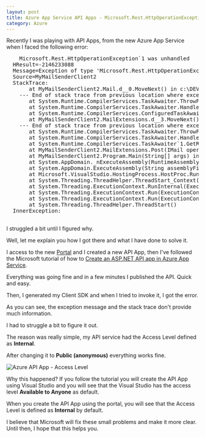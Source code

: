 ```yaml
---
layout: post
title: Azure App Service API Apps - Microsoft.Rest.HttpOperationException
category: Azure
---
```




Recently I was playing with API Apps, from the new Azure App Service when I faced the following error:

<!--excerpt-->

<pre>
    Microsoft.Rest.HttpOperationException`1 was unhandled
  HResult=-2146233088
  Message=Exception of type 'Microsoft.Rest.HttpOperationException`1[System.Object]' was thrown.
  Source=MyMailSenderClient2
  StackTrace:
       at MyMailSenderClient2.Mail.<PostWithOperationResponseAsync>d__0.MoveNext() in c:\DEV\MyTestApi\MyMailSenderClient2\TestMailApi\Mail.cs:line 129
    --- End of stack trace from previous location where exception was thrown ---
       at System.Runtime.CompilerServices.TaskAwaiter.ThrowForNonSuccess(Task task)
       at System.Runtime.CompilerServices.TaskAwaiter.HandleNonSuccessAndDebuggerNotification(Task task)
       at System.Runtime.CompilerServices.ConfiguredTaskAwaitable`1.ConfiguredTaskAwaiter.GetResult()
       at MyMailSenderClient2.MailExtensions.<PostAsync>d__3.MoveNext() in c:\DEV\MyTestApi\MyMailSenderClient2\TestMailApi\MailExtensions.cs:line 42
    --- End of stack trace from previous location where exception was thrown ---
       at System.Runtime.CompilerServices.TaskAwaiter.ThrowForNonSuccess(Task task)
       at System.Runtime.CompilerServices.TaskAwaiter.HandleNonSuccessAndDebuggerNotification(Task task)
       at System.Runtime.CompilerServices.TaskAwaiter`1.GetResult()
       at MyMailSenderClient2.MailExtensions.Post(IMail operations, MailModel data) in c:\DEV\MyTestApi\MyMailSenderClient2\TestMailApi\MailExtensions.cs:line 24
       at MyMailSenderClient2.Program.Main(String[] args) in c:\DEV\MyTestApi\MyMailSenderClient2\Program.cs:line 16
       at System.AppDomain._nExecuteAssembly(RuntimeAssembly assembly, String[] args)
       at System.AppDomain.ExecuteAssembly(String assemblyFile, Evidence assemblySecurity, String[] args)
       at Microsoft.VisualStudio.HostingProcess.HostProc.RunUsersAssembly()
       at System.Threading.ThreadHelper.ThreadStart_Context(Object state)
       at System.Threading.ExecutionContext.RunInternal(ExecutionContext executionContext, ContextCallback callback, Object state, Boolean preserveSyncCtx)
       at System.Threading.ExecutionContext.Run(ExecutionContext executionContext, ContextCallback callback, Object state, Boolean preserveSyncCtx)
       at System.Threading.ExecutionContext.Run(ExecutionContext executionContext, ContextCallback callback, Object state)
       at System.Threading.ThreadHelper.ThreadStart()
  InnerException: 

</pre>



I struggled a bit until I figured why. 

Well, let me explain you how I got there and what I have done to solve it.

I access to the new [Portal](http://portal.azure.com) and I created a new API App, then I've followed the Microsoft tutorial of how to [Create an ASP.NET API app in Azure App Service](http://azure.microsoft.com/en-us/documentation/articles/app-service-dotnet-create-api-app/).

Everything was going fine and in a few minutes I published the API. Quick and easy.

Then, I generated my Client SDK and when I tried to invoke it, I got the error.

As you can see, the exception message and the stack trace don't provide much information.

I had to struggle a bit to figure it out. 

The reason was really simple, my API service had the Access Level defined as **Internal**. 

After changing it to **Public (anonymous)** everything works fine.

![Azure API App - Access Level](/images/azure-app-service-api-apps-microsoft-rest-httpoperationexception-access-level.png)

Why this happened? If you follow the tutorial you will create the API App using Visual Studio and you will see that the Visual Studio has the access level **Available to Anyone** as default.

When you create the API App using the portal, you will see that the Access Level is defined as **Internal** by default.

I believe that Microsoft will fix these small problems and make it more clear.
Until then, I hope that this helps you.
